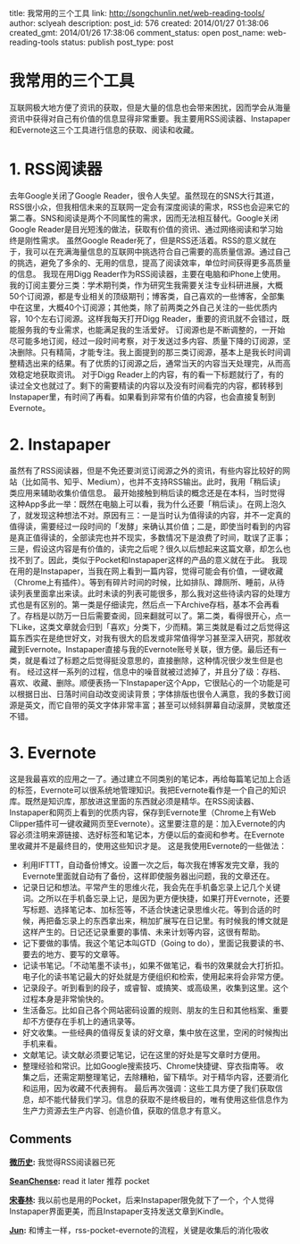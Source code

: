 title: 我常用的三个工具
link: http://songchunlin.net/web-reading-tools/
author: sclyeah
description: 
post_id: 576
created: 2014/01/27 01:38:06
created_gmt: 2014/01/26 17:38:06
comment_status: open
post_name: web-reading-tools
status: publish
post_type: post

# 我常用的三个工具

互联网极大地方便了资讯的获取，但是大量的信息也会带来困扰，因而学会从海量资讯中获得对自己有价值的信息显得非常重要。我主要用RSS阅读器、Instapaper和Evernote这三个工具进行信息的获取、阅读和收藏。 

# 1\. RSS阅读器

去年Google关闭了Google Reader，很令人失望。虽然现在的SNS大行其道，RSS很小众，但我相信未来的互联网一定会有深度阅读的需求，RSS也会迎来它的第二春。SNS和阅读是两个不同属性的需求，因而无法相互替代。Google关闭Google Reader是目光短浅的做法，获取有价值的资讯、通过网络阅读和学习始终是刚性需求。 虽然Google Reader死了，但是RSS还活着。RSS的意义就在于，我可以在充满海量信息的互联网中挑选符合自己需要的高质量信源。通过自己的挑选，避免了多余的、无用的信息，提高了阅读效率，单位时间获得更多高质量的信息。 我现在用Digg Reader作为RSS阅读器，主要在电脑和iPhone上使用。我的订阅主要分三类：学术期刊类，作为研究生我需要关注专业科研进展，大概50个订阅源，都是专业相关的顶级期刊；博客类，自己喜欢的一些博客，全部集中在这里，大概40个订阅源；其他类，除了前两类之外自己关注的一些优质内容，10个左右订阅源。这样我每天打开Digg Reader，重要的资讯就不会错过，既能服务我的专业需求，也能满足我的生活爱好。 订阅源也是不断调整的，一开始尽可能多地订阅，经过一段时间考察，对于发送过多内容、质量下降的订阅源，坚决删除。只有精简，才能专注。我上面提到的那三类订阅源，基本上是我长时间调整精选出来的结果。有了优质的订阅源之后，通常当天的内容当天处理完，从而高效稳定地获取资讯。 对于Digg Reader上的内容，有的看一下标题就行了，有的读过全文也就过了。剩下的需要精读的内容以及没有时间看完的内容，都转移到Instapaper里，有时间了再看。如果看到非常有价值的内容，也会直接复制到Evernote。 

# 2. Instapaper

虽然有了RSS阅读器，但是不免还要浏览订阅源之外的资讯，有些内容比较好的网站（比如简书、知乎、Medium），也并不支持RSS输出。此时，我用「稍后读」类应用来辅助收集价值信息。 最开始接触到稍后读的概念还是在本科，当时觉得这种App多此一举：既然在电脑上可以看，我为什么还要「稍后读」。在网上泡久了，就发现这种想法不对。原因有三：一是当时认为值得读的内容，并不一定真的值得读，需要经过一段时间的「发酵」来确认其价值；二是，即使当时看到的内容是真正值得读的，全部读完也并不现实，多数情况下是浪费了时间，耽误了正事；三是，假设这内容是有价值的，读完之后呢？很久以后想起来这篇文章，却怎么也找不到了。因此，类似于Pocket和Instapaper这样的产品的意义就在于此。 我现在用的是Instapaper，当我在网上看到一篇内容，觉得可能会有价值，一键收藏（Chrome上有插件）。等到有碎片时间的时候，比如排队、蹲厕所、睡前，从待读列表里面拿出来读。此时未读的列表可能很多，那么我对这些待读内容的处理方式也是有区别的。第一类是仔细读完，然后点一下Archive存档，基本不会再看了。存档是以防万一日后需要查阅，回来翻就可以了。第二类，看得很开心，点一下Like，这类文章就会归到「喜欢」分类下，少而精。第三类就是看过之后觉得这篇东西实在是绝世好文，对我有很大的启发或非常值得学习甚至深入研究，那就收藏到Evernote。Instapaper直接与我的Evernote账号关联，很方便。​​最后还有一类，就是看过了标题之后觉得挺没意思的，直接删除，这种情况很少发生但是也有。 经过这样一系列的过程，信息中的噪音就被过滤掉了，并且分了级：存档、喜欢、收藏、删除。顺便表扬一下Instapaper这个App，它很贴心的一个功能是可以根据日出、日落时间自动改变阅读背景；字体排版也很令人满意，我的多数订阅源是英文，而它自带的英文字体非常丰富；甚至可以倾斜屏幕自动滚屏，灵敏度还不错​​。​​ 

# 3\. Evernote

这是我最喜欢的应用之一了。通过建立不同类别的笔记本，再给每篇笔记加上合适的标签，Evernote可以很系统地管理知识。我把Evernote看作是一个自己的知识库。既然是知识库，那放进这里面的东西就必须是精华。在RSS阅读器、Instapaper和网页上看到的优质内容，保存到Evernote里（Chrome上有Web Clipper插件可一键收藏网页至Evernote）。这里要注意的是：加入Evernote的内容必须注明来源链接、选好标签和笔记本，方便以后的查阅和参考。在Evernote里收藏并不是最终目的，使用这些知识才是。 这是我使用Evernote的一些做法： 

  * 利用IFTTT，自动备份博文。设置一次之后，每次我在博客发完文章，我的Evernote里面就自动有了备份，这样即使服务器出问题，我的文章还在。
  * 记录日记和想法。平常产生的思维火花，我会先在手机备忘录上记几个关键词。之所以在手机备忘录上记，是因为更方便快捷，如果打开Evernote，还要写标题、选择笔记本、加标签等，不适合快速记录思维火花。等到合适的时候，再把备忘录上的东西拿出来，稍加扩展写在日记里。有时候我的博文就是这样产生的。日记还记录重要的事情、未来计划等内容，这很有帮助。
  * 记下要做的事情。我这个笔记本叫GTD（Going to do），里面记我要读的书、要去的地方、要写的文章等。
  * 记读书笔记。「不动笔墨不读书」，如果不做笔记，看书的效果就会大打折扣。电子化的读书笔记最大的好处就是方便组织和检索，使用起来将会非常方便。
  * 记录段子。听到看到的段子，或睿智、或搞笑、或高级黑，收集到这里。这个过程本身是非常愉快的。
  * 生活备忘。比如自己各个网站密码设置的规则、朋友的生日和其他档案、重要却不方便存在手机上的通讯录等。
  * 好文收集。一些经典的值得反复读的好文章，集中放在这里，空闲的时候掏出手机来看。
  * 文献笔记。读文献必须要记笔记，记在这里的好处是写文章时方便用。
  * 整理经验和常识。比如Google搜索技巧、Chrome快捷键、穿衣指南等。
收集之后，还需定期整理笔记，去除糟粕，留下精华。对于精华内容，还要消化和运用，因为收藏不代表拥有。 最后再次强调：这些工具方便了我们获取信息，却不能代替我们学习。信息的获取不是终极目的，唯有使用这些信息作为生产力资源去生产内容、创造价值，获取的信息才有意义。

## Comments

**[微历史](#137 "2014-01-28 16:42:05"):** 我觉得RSS阅读器已死

**[SeanChense](#138 "2014-02-02 23:00:45"):** read it later 推荐 pocket

**[宋春林](#141 "2014-02-03 00:00:23"):** 我以前也是用的Pocket，后来Instapaper限免就下了一个，个人觉得Instapaper界面更美，而且Instapaper支持发送文章到Kindle。

**[Jun](#147 "2014-02-06 19:26:56"):** 和博主一样，rss-pocket-evernote的流程，关键是收集后的消化吸收

